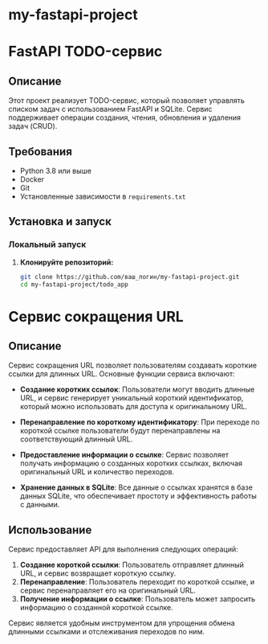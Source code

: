 # my-fastapi-project
# FastAPI TODO-сервис

## Описание

Этот проект реализует TODO-сервис, который позволяет управлять списком задач с использованием FastAPI и SQLite. Сервис поддерживает операции создания, чтения, обновления и удаления задач (CRUD).

## Требования

- Python 3.8 или выше
- Docker
- Git
- Установленные зависимости в `requirements.txt`

## Установка и запуск

### Локальный запуск

1. **Клонируйте репозиторий:**

   ```bash
   git clone https://github.com/ваш_логин/my-fastapi-project.git
   cd my-fastapi-project/todo_app

# Сервис сокращения URL

## Описание

Сервис сокращения URL позволяет пользователям создавать короткие ссылки для длинных URL. Основные функции сервиса включают:

- **Создание коротких ссылок**: Пользователи могут вводить длинные URL, и сервис генерирует уникальный короткий идентификатор, который можно использовать для доступа к оригинальному URL.
  
- **Перенаправление по короткому идентификатору**: При переходе по короткой ссылке пользователи будут перенаправлены на соответствующий длинный URL.

- **Предоставление информации о ссылке**: Сервис позволяет получать информацию о созданных коротких ссылках, включая оригинальный URL и количество переходов.

- **Хранение данных в SQLite**: Все данные о ссылках хранятся в базе данных SQLite, что обеспечивает простоту и эффективность работы с данными.

## Использование

Сервис предоставляет API для выполнения следующих операций:

1. **Создание короткой ссылки**: Пользователь отправляет длинный URL, и сервис возвращает короткую ссылку.
2. **Перенаправление**: Пользователь переходит по короткой ссылке, и сервис перенаправляет его на оригинальный URL.
3. **Получение информации о ссылке**: Пользователь может запросить информацию о созданной короткой ссылке.

Сервис является удобным инструментом для упрощения обмена длинными ссылками и отслеживания переходов по ним.
